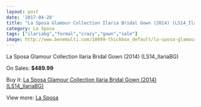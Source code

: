 ```yaml
---
layout: post
date: '2017-04-28'
title: "La Sposa Glamour Collection Ilaria Bridal Gown (2014) (LS14_IlariaBG)"
category: La Sposa
tags: ["ilariabg","formal","crazy","gown","sale"]
image: http://www.benemulti.com/10099-thickbox_default/la-sposa-glamour-collection-ilaria-bridal-gown-2014-ls14ilariabg.jpg
---
```

La Sposa Glamour Collection Ilaria Bridal Gown (2014) (LS14_IlariaBG)

On Sales: **$489.99**
<a href="https://www.benemulti.com/en/la-sposa/3813-la-sposa-glamour-collection-ilaria-bridal-gown-2014-ls14ilariabg.html"><amp-img layout="responsive" width="600" height="600" src="//www.benemulti.com/10099-thickbox_default/la-sposa-glamour-collection-ilaria-bridal-gown-2014-ls14ilariabg.jpg" alt="La Sposa Glamour Collection Ilaria Bridal Gown (2014) (LS14_IlariaBG) 0" /></a>
<a href="https://www.benemulti.com/en/la-sposa/3813-la-sposa-glamour-collection-ilaria-bridal-gown-2014-ls14ilariabg.html"><amp-img layout="responsive" width="600" height="600" src="//www.benemulti.com/10101-thickbox_default/la-sposa-glamour-collection-ilaria-bridal-gown-2014-ls14ilariabg.jpg" alt="La Sposa Glamour Collection Ilaria Bridal Gown (2014) (LS14_IlariaBG) 1" /></a>
<a href="https://www.benemulti.com/en/la-sposa/3813-la-sposa-glamour-collection-ilaria-bridal-gown-2014-ls14ilariabg.html"><amp-img layout="responsive" width="600" height="600" src="//www.benemulti.com/10100-thickbox_default/la-sposa-glamour-collection-ilaria-bridal-gown-2014-ls14ilariabg.jpg" alt="La Sposa Glamour Collection Ilaria Bridal Gown (2014) (LS14_IlariaBG) 2" /></a>

Buy it: [La Sposa Glamour Collection Ilaria Bridal Gown (2014) (LS14_IlariaBG)](https://www.benemulti.com/en/la-sposa/3813-la-sposa-glamour-collection-ilaria-bridal-gown-2014-ls14ilariabg.html "La Sposa Glamour Collection Ilaria Bridal Gown (2014) (LS14_IlariaBG)")

View more: [La Sposa](https://www.benemulti.com/en/38-la-sposa "La Sposa")